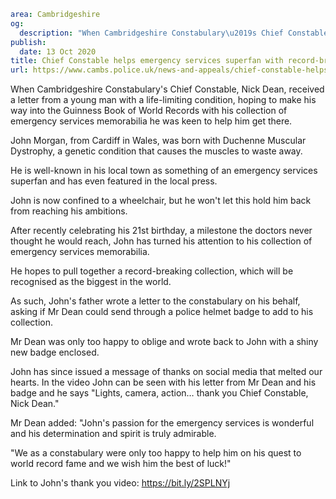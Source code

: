 ```yaml
area: Cambridgeshire
og:
  description: "When Cambridgeshire Constabulary\u2019s Chief Constable, Nick Dean, received a letter from a young man with a life-limiting condition, hoping to make his way into the Guinness Book of World Records with his collection of emergency services memorabilia he was keen to help him get there."
publish:
  date: 13 Oct 2020
title: Chief Constable helps emergency services superfan with record-breaking attempt
url: https://www.cambs.police.uk/news-and-appeals/chief-constable-helps-emergency-services-superfan
```

When Cambridgeshire Constabulary's Chief Constable, Nick Dean, received a letter from a young man with a life-limiting condition, hoping to make his way into the Guinness Book of World Records with his collection of emergency services memorabilia he was keen to help him get there.

John Morgan, from Cardiff in Wales, was born with Duchenne Muscular Dystrophy, a genetic condition that causes the muscles to waste away.

He is well-known in his local town as something of an emergency services superfan and has even featured in the local press.

John is now confined to a wheelchair, but he won't let this hold him back from reaching his ambitions.

After recently celebrating his 21st birthday, a milestone the doctors never thought he would reach, John has turned his attention to his collection of emergency services memorabilia.

He hopes to pull together a record-breaking collection, which will be recognised as the biggest in the world.

As such, John's father wrote a letter to the constabulary on his behalf, asking if Mr Dean could send through a police helmet badge to add to his collection.

Mr Dean was only too happy to oblige and wrote back to John with a shiny new badge enclosed.

John has since issued a message of thanks on social media that melted our hearts. In the video John can be seen with his letter from Mr Dean and his badge and he says "Lights, camera, action… thank you Chief Constable, Nick Dean."

Mr Dean added: "John's passion for the emergency services is wonderful and his determination and spirit is truly admirable.

"We as a constabulary were only too happy to help him on his quest to world record fame and we wish him the best of luck!"

Link to John's thank you video: https://bit.ly/2SPLNYj
